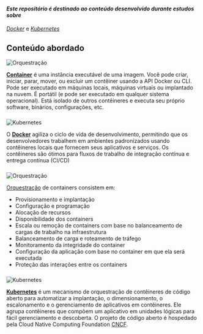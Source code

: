 #### *Este repositório é destinado ao conteúdo desenvolvido durante estudos sobre* 
*[Docker](https://github.com/kako13/docker-and-kubernetes/tree/master/YMLS/Alura%20-%20Docker)* 
e 
*[Kubernetes](https://github.com/kako13/docker-and-kubernetes/tree/master/YMLS/Alura%20-%20Kubernetes)*
## Conteúdo abordado
<p>
<img src="https://img.shields.io/badge/Tema-Container-darkred" alt="Orquestração" />
</p>

**[Container](https://docs.docker.com/get-started/)** é uma instância executável de uma imagem. Você pode criar, iniciar, 
parar, mover, ou excluir um contêiner usando a API Docker ou CLI.
Pode ser executado em máquinas locais, máquinas virtuais ou implantado na nuvem.
É portátil (e pode ser executado em qualquer sistema operacional).
Está isolado de outros contêineres e executa seu próprio software, binários, configurações, etc.
###
<p>
<img src="https://img.shields.io/badge/Tecnologia-Docker-blue" alt="Kubernetes" />
</p>

O **[Docker](https://docs.docker.com/get-started/overview/)** agiliza o ciclo de vida de desenvolvimento, permitindo 
que os desenvolvedores trabalhem em ambientes 
padronizados usando contêineres locais que fornecem seus aplicativos e serviços. 
Os contêineres são ótimos para fluxos de trabalho de integração contínua e entrega contínua (CI/CD)
###
<p>
<img src="https://img.shields.io/badge/Tema-Orquestração_de_Containers-darkred" alt="Orquestração" />
</p>

[Orquestração](https://www.redhat.com/pt-br/topics/containers/what-is-container-orchestration) de containers consistem em:

* Provisionamento e implantação
* Configuração e programação
* Alocação de recursos
* Disponibilidade dos containers
* Escala ou remoção de containers com base no balanceamento de cargas de trabalho na infraestrutura
* Balanceamento de carga e roteamento de tráfego
* Monitoramento da integridade do container
* Configuração da aplicação com base no container em que ela será executada
* Proteção das interações entre os containers
###
<p>
 <img src="https://img.shields.io/badge/Tecnologia-Kubernetes-blue" alt="Kubernetes" />
</p>

**[Kubernetes](https://kubernetes.io)** é um mecanismo de orquestração de contêineres de código aberto para automatizar a implantação, o 
dimensionamento, o escalonamento e o gerenciamento de aplicativos em contêineres. Ele agrupa contêineres que compõem um 
aplicativo em unidades lógicas para fácil gerenciamento e descoberta. O projeto de código aberto é hospedado pela Cloud 
Native Computing Foundation [CNCF](https://www.cncf.io). 
